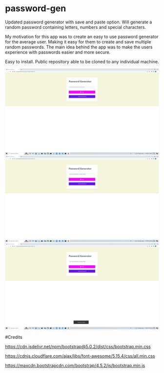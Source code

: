 # password-gen
Updated password generator with save and paste option. Will generate a random password containing letters, numbers and special characters.

My motivation for this app was to create an easy to use password generator for the average user. Making it easy for them to create and save multiple random passwords. The main idea behind the app was to make the users experience with passwords easier and more secure.

Easy to install. Public repository able to be cloned to any individual machine.



![passgen1](assets/images/passgen1.png)
![passgen2](assets/images/passgen2.png)
![passgen3](assets/images/passgen3.png)


#Credits

https://cdn.jsdelivr.net/npm/bootstrap@5.0.2/dist/css/bootstrap.min.css

https://cdnjs.cloudflare.com/ajax/libs/font-awesome/5.15.4/css/all.min.css

https://maxcdn.bootstrapcdn.com/bootstrap/4.5.2/js/bootstrap.min.js
